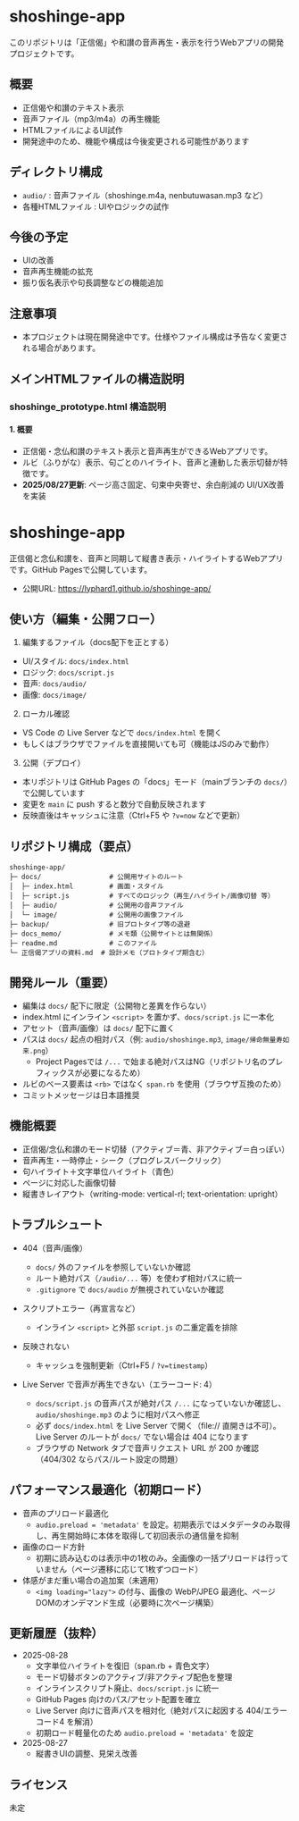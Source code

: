 # shoshinge-app

このリポジトリは「正信偈」や和讃の音声再生・表示を行うWebアプリの開発プロジェクトです。

## 概要
- 正信偈や和讃のテキスト表示
- 音声ファイル（mp3/m4a）の再生機能
- HTMLファイルによるUI試作
- 開発途中のため、機能や構成は今後変更される可能性があります

## ディレクトリ構成
- `audio/` : 音声ファイル（shoshinge.m4a, nenbutuwasan.mp3 など）
- 各種HTMLファイル : UIやロジックの試作

## 今後の予定
- UIの改善
- 音声再生機能の拡充
- 振り仮名表示や句長調整などの機能追加

## 注意事項
- 本プロジェクトは現在開発途中です。仕様やファイル構成は予告なく変更される場合があります。


## メインHTMLファイルの構造説明

### shoshinge_prototype.html 構造説明

#### 1. 概要
- 正信偈・念仏和讃のテキスト表示と音声再生ができるWebアプリです。
- ルビ（ふりがな）表示、句ごとのハイライト、音声と連動した表示切替が特徴です。
- **2025/08/27更新**: ページ高さ固定、句束中央寄せ、余白削減の UI/UX改善を実装
# shoshinge-app

正信偈と念仏和讃を、音声と同期して縦書き表示・ハイライトするWebアプリです。GitHub Pagesで公開しています。

- 公開URL: https://lyphard1.github.io/shoshinge-app/

## 使い方（編集・公開フロー）

1) 編集するファイル（docs配下を正とする）
- UI/スタイル: `docs/index.html`
- ロジック: `docs/script.js`
- 音声: `docs/audio/`
- 画像: `docs/image/`

2) ローカル確認
- VS Code の Live Server などで `docs/index.html` を開く
- もしくはブラウザでファイルを直接開いても可（機能はJSのみで動作）

3) 公開（デプロイ）
- 本リポジトリは GitHub Pages の「docs」モード（mainブランチの `docs/`）で公開しています
- 変更を `main` に push すると数分で自動反映されます
- 反映直後はキャッシュに注意（Ctrl+F5 や `?v=now` などで更新）

## リポジトリ構成（要点）

```
shoshinge-app/
├─ docs/                 # 公開用サイトのルート
│  ├─ index.html         # 画面・スタイル
│  ├─ script.js          # すべてのロジック（再生/ハイライト/画像切替 等）
│  ├─ audio/             # 公開用の音声ファイル
│  └─ image/             # 公開用の画像ファイル
├─ backup/               # 旧プロトタイプ等の退避
├─ docs_memo/            # メモ類（公開サイトとは無関係）
├─ readme.md             # このファイル
└─ 正信偈アプリの資料.md  # 設計メモ（プロトタイプ期含む）
```

## 開発ルール（重要）

- 編集は `docs/` 配下に限定（公開物と差異を作らない）
- index.html にインライン `<script>` を置かず、`docs/script.js` に一本化
- アセット（音声/画像）は `docs/` 配下に置く
- パスは `docs/` 起点の相対パス（例: `audio/shoshinge.mp3`, `image/帰命無量寿如来.png`）
	- Project Pagesでは `/...` で始まる絶対パスはNG（リポジトリ名のプレフィックスが必要になるため）
- ルビのベース要素は `<rb>` ではなく `span.rb` を使用（ブラウザ互換のため）
- コミットメッセージは日本語推奨

## 機能概要

- 正信偈/念仏和讃のモード切替（アクティブ＝青、非アクティブ＝白っぽい）
- 音声再生・一時停止・シーク（プログレスバークリック）
- 句ハイライト＋文字単位ハイライト（青色）
- ページに対応した画像切替
- 縦書きレイアウト（writing-mode: vertical-rl; text-orientation: upright）

## トラブルシュート

- 404（音声/画像）
	- `docs/` 外のファイルを参照していないか確認
	- ルート絶対パス（`/audio/...` 等）を使わず相対パスに統一
	- `.gitignore` で `docs/audio` が無視されていないか確認
- スクリプトエラー（再宣言など）
	- インライン `<script>` と外部 `script.js` の二重定義を排除
- 反映されない
	- キャッシュを強制更新（Ctrl+F5 / `?v=timestamp`）

- Live Server で音声が再生できない（エラーコード: 4）
	- `docs/script.js` の音声パスが絶対パス `/...` になっていないか確認し、`audio/shoshinge.mp3` のように相対パスへ修正
	- 必ず `docs/index.html` を Live Server で開く（file:// 直開きは不可）。Live Server のルートが `docs/` でない場合は 404 になります
	- ブラウザの Network タブで音声リクエスト URL が 200 か確認（404/302 ならパス/ルート設定の問題）

## パフォーマンス最適化（初期ロード）

- 音声のプリロード最適化
	- `audio.preload = 'metadata'` を設定。初期表示ではメタデータのみ取得し、再生開始時に本体を取得して初回表示の通信量を抑制
- 画像のロード方針
	- 初期に読み込むのは表示中の1枚のみ。全画像の一括プリロードは行っていません（ページ遷移に応じて1枚ずつロード）
- 体感がまだ重い場合の追加案（未適用）
	- `<img loading="lazy">` の付与、画像の WebP/JPEG 最適化、ページDOMのオンデマンド生成（必要時に次ページ構築）

## 更新履歴（抜粋）

- 2025-08-28
	- 文字単位ハイライトを復旧（span.rb + 青色文字）
	- モード切替ボタンのアクティブ/非アクティブ配色を整理
	- インラインスクリプト廃止、`docs/script.js` に統一
	- GitHub Pages 向けのパス/アセット配置を確立
	- Live Server 向けに音声パスを相対化（絶対パスに起因する 404/エラーコード4 を解消）
	- 初期ロード軽量化のため `audio.preload = 'metadata'` を設定
- 2025-08-27
	- 縦書きUIの調整、見栄え改善

## ライセンス

未定
